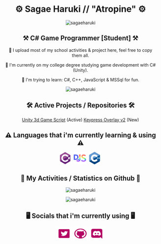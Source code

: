 <h1 align = "center">⚙️  Sagae Haruki // "Atropine" ⚙️</h1>
<p align = "center"><img src = "https://lanyard-profile-readme.vercel.app/api/817577444805836831?idleMessage=" alt="sagaeharuki"/></p>   
<h2 align = "center">⚒ C# Game Programmer [Student] ⚒</h2>
 
<div align = "center">
   
🔔 I upload most of my school activities & project here, feel free to copy them all.
  
🔭 I'm currently on my college degree studying game development with C# (Unity).
  
🌱 I'm trying to learn: C#, C++, JavaScript & MSSql for fun.

<img src="https://komarev.com/ghpvc/?username=sagaeharuki&label=Profile%20views&color=0902d1&style=flat" alt="sagaeharuki" />
</div>

<h2 align = "center">🛠  Active Projects / Repositories  🛠</h2>
<div align = "center">
  
[Unity 3d Game Script](https://github.com/SagaeHaruki/SGameScripts) (Active)
[Keypress Overlay v2](https://github.com/SagaeHaruki/KeypressOverlayV2) (New)

</div>

<h2 align = "center">⚠️ Languages that i'm currently learning & using ⚠️</h2>

<div align= "center" id="badges">
  <img src = "https://github.com/devicons/devicon/blob/master/icons/csharp/csharp-original.svg" title="CSharp" width="40" height="40"/>&nbsp;
  <img src = "https://github.com/devicons/devicon/blob/master/icons/discordjs/discordjs-original.svg" title="DiscordJS" width="40" height="40"/>&nbsp;
  <img src = "https://github.com/devicons/devicon/blob/master/icons/cplusplus/cplusplus-original.svg" title="CPlusPlus" width="40" height="40"/>&nbsp;
</div>

<h2 align = "center">📌 My Activities / Statistics on Github 📌</h2>

<div align= "center" id = "badges">
  <p align "center"><img src = "https://github-readme-stats.vercel.app/api?username=sagaeharuki&show_icons=true&locale=en&theme=gruvbox" alt="sagaeharuki"/></p>
  <p align "center"><img src = "https://github-readme-stats.vercel.app/api/top-langs?username=sagaeharuki&show_icons=true&locale=en&layout=compact&theme=gruvbox" alt="sagaeharuki" /></p>
</div>

<h2 align="center">🖥 Socials that i'm currently using 🖥</h2>
<p align="center">
<a href="https://twitter.com/harukiisagae_" target = "blank"><img src="https://github.com/SagaeHaruki/Images/blob/main/twitter.svg" title="Twitter" width="50" height="40"/></a>
<a href="https://github.com/SagaeHaruki" target = "blank"><img src = "https://github.com/SagaeHaruki/Images/blob/main/github-original.svg" title="Github" width="50" height="40"/></a>
<a href="https://discord.com/users/817577444805836831" target = "blank"><img src = "https://github.com/SagaeHaruki/Images/blob/main/discord_icon.svg" title="Discord" width="50" height="40"/></a>
</p>
